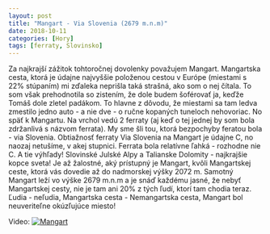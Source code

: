 ```yaml
---
layout: post
title: "Mangart - Via Slovenia (2679 m.n.m)"
date: 2018-10-11
categories: [Hory]
tags: [ferraty, Slovinsko]
---
```


Za najkrajší zážitok tohtoročnej dovolenky považujem Mangart. Mangartska cesta, ktorá je údajne najvyššie položenou cestou v Európe (miestami s 22% stúpaním) mi zďaleka neprišla taká strašná, ako som o nej čítala. To som však prehodnotila so zistením, že dole budem šoférovať ja, keďže Tomáš dole zletel padákom. To hlavne z dôvodu, že miestami sa tam ledva zmestilo jedno auto - a nie dve - o ručne kopaných tuneloch nehovoriac. No späť k Mangartu. Na vrchol vedú 2 ferraty (aj keď o tej jednej by som bola zdržanlivá s názvom ferrata). My sme šli tou, ktorá bezpochyby feratou bola - via Slovenia. Obtiažnosť ferraty Via Slovenia na Mangart je údajne C, no naozaj netušíme, v akej stupnici. Ferrata bola relatívne ľahká - rozhodne nie C. A tie výhľady! Slovinské Julské Alpy a Talianske Dolomity - najkrajšie kopce sveta! Je až žalostné, aký prístupný je Mangart, kvôli Mangartskej ceste, ktorá vás dovedie až do nadmorskej výšky 2072 m. Samotný Mangart leží vo výške 2679 m.n.m a je snáď každému jasné, že nebyť Mangartskej cesty, nie je tam ani 20% z tých ľudí, ktorí tam chodia teraz. Ľudia - neľudia, Mangartska cesta - Nemangartska cesta, Mangart bol neuveriteľne okúzľujúce miesto!

Video:
[![Mangart](https://img.youtube.com/vi/1OnijrHvIeU/0.jpg)](https://www.youtube.com/watch?v=1OnijrHvIeU)
